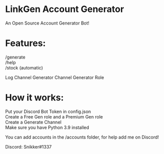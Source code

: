 # LinkGen Account Generator
An Open Source Account Generator Bot!

# Features:
/generate \
/help \
/stock (automatic)

Log Channel
Generator Channel
Generator Role

# How it works:
Put your Discord Bot Token in config.json \
Create a Free Gen role and a Premium Gen role \
Create a Generate Channel \
Make sure you have Python 3.9 installed 

You can add accounts in the /accounts folder, for help add me on Discord!

Discord: Snikker#1337
